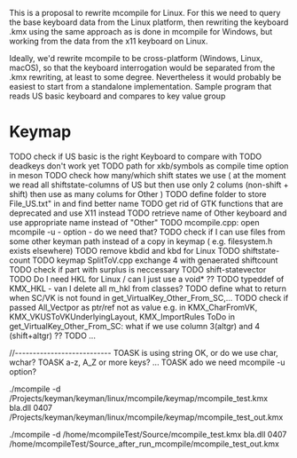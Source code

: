 
This is a proposal to rewrite  mcompile for Linux.  For this we need to  query the base keyboard data from the Linux platform, then rewriting the keyboard .kmx using the same approach as is done in mcompile for Windows, but working from the data from the x11 keyboard on Linux.

Ideally, we'd rewrite mcompile to be cross-platform (Windows, Linux, macOS), so that the keyboard interrogation would be separated from the .kmx rewriting, at least to some degree. Nevertheless it would probably be easiest to start from a standalone implementation. 
Sample program that reads US basic keyboard and compares to key value group

# Keymap

TODO check if US basic is the right Keyboard to compare with
TODO deadkeys don't work yet
TODO path for xkb/symbols as compile time option in meson
TODO check how many/which shift states we use ( at the moment we read all shiftstate-columns of US but then use only 2 colums (non-shift + shift) then use as many colums for Other )
TODO define folder to store File_US.txt" in and find better name
TODO get rid of GTK functions that are deprecated and use X11 instead
TODO retrieve name of Other keyboard and use appropriate name instead of "Other"
TODO mcompile.cpp: open mcompile -u - option - do we need that?
TODO check if I can use files from some other keyman path instead of a copy in keymap ( e.g. filesystem.h exists elsewhere)
TODO remove kbdid and kbd for Linux
TODO shiftstate-count
TODO keymap SplitToV.cpp exchange 4 with genaerated shiftcount
TODO check if part with surplus is neccessary
TODO shift-statevector
TODO Do I need HKL for Linux / can I just use a void* ??
TODO typeddef of KMX_HKL - van I delete all m_hkl from classes?
TODO define what to return when SC/VK is not found in    get_VirtualKey_Other_From_SC,...
TODO check if passed All_Vectpor as ptr/ref not as value e.g. in KMX_CharFromVK, KMX_VKUSToVKUnderlyingLayout, KMX_ImportRules
ToDo in get_VirtualKey_Other_From_SC:  what if we use  column 3(altgr) and 4 (shift+altgr) ??
TODO ...

//---------------------------
TOASK is using string OK, or do we use char, wchar?
TOASK a-z, A_Z or more keys? ...
TOASK ado we need mcompile -u  option?

./mcompile -d /Projects/keyman/keyman/linux/mcompile/keymap/mcompile_test.kmx bla.dll 0407 /Projects/keyman/keyman/linux/mcompile/keymap/mcompile_test_out.kmx

./mcompile -d     /home/mcompileTest/Source/mcompile_test.kmx bla.dll 0407 /home/mcompileTest/Source_after_run_mcompile/mcompile_test_out.kmx
